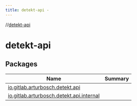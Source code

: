 ```yaml
---
title: detekt-api -
---
```

//[detekt-api](index.md)



# detekt-api  


## Packages  
  
|  Name|  Summary| 
|---|---|
| [io.gitlab.arturbosch.detekt.api](io.gitlab.arturbosch.detekt.api/index.md) | 
| [io.gitlab.arturbosch.detekt.api.internal](io.gitlab.arturbosch.detekt.api.internal/index.md) | 


